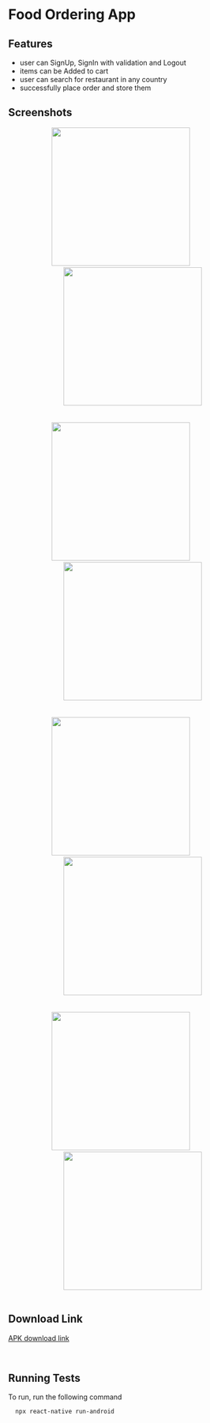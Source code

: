 # Food Ordering App

## Features

- user can SignUp, SignIn with validation and Logout
- items can be Added to cart
- user can search for restaurant in any country
- successfully place order and store them

## Screenshots

<div style="text-align: center">

 <div>
 <img src="https://user-images.githubusercontent.com/77016128/188417603-7f1419cd-9125-41a5-83f8-704964f7832a.PNG" width="280">
 &nbsp;&nbsp;&nbsp;&nbsp;&nbsp;&nbsp;&nbsp;&nbsp;&nbsp;&nbsp;&nbsp;
 <img src="https://user-images.githubusercontent.com/77016128/188417623-5824d662-8715-4957-b5b9-928bd68bfc6d.PNG" width="280">
  </div>

<br>
<br>

  <div>
 <img src="https://user-images.githubusercontent.com/77016128/188417646-40dc1c46-cdfd-4846-9859-65e37f03ff57.PNG" width="280">
 &nbsp;&nbsp;&nbsp;&nbsp;&nbsp;&nbsp;&nbsp;&nbsp;&nbsp;&nbsp;&nbsp;
  <img src="https://user-images.githubusercontent.com/77016128/188417660-61eef31c-b9f7-49db-a82a-7d1fa81c72ba.PNG" width="280">
 </div>

<br>
<br>

 <div>
 <img src="https://user-images.githubusercontent.com/77016128/188417684-8277443f-8d72-46b3-8128-c6c951fcb75b.PNG" width="280">
 &nbsp;&nbsp;&nbsp;&nbsp;&nbsp;&nbsp;&nbsp;&nbsp;&nbsp;&nbsp;&nbsp;
  <img src="https://user-images.githubusercontent.com/77016128/188417697-147a8a5b-6817-4fd8-87df-bd99e14dc5c0.PNG" width="280">
 </div>

<br>
<br>

 <div>
 <img src="https://user-images.githubusercontent.com/77016128/188417709-5ca97d38-b09b-48c7-80ae-c0813af2011c.PNG" width="280">
 &nbsp;&nbsp;&nbsp;&nbsp;&nbsp;&nbsp;&nbsp;&nbsp;&nbsp;&nbsp;&nbsp;
  <img src="https://user-images.githubusercontent.com/77016128/188417720-20a475f9-53df-4917-a7d9-5d8def312c69.PNG" width="280">
 </div>
</div>
</div>
<br>

## Download Link

[APK download link](https://drive.google.com/file/d/1CCVwEQZuMZ5vDWLRIakwr58evuaet32o/view?usp=sharing)

<br>

## Running Tests

To run, run the following command

```bash
  npx react-native run-android
```
